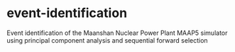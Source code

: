 # event-identification
Event identification of the Maanshan Nuclear Power Plant MAAP5 simulator using principal component analysis and sequential forward selection
